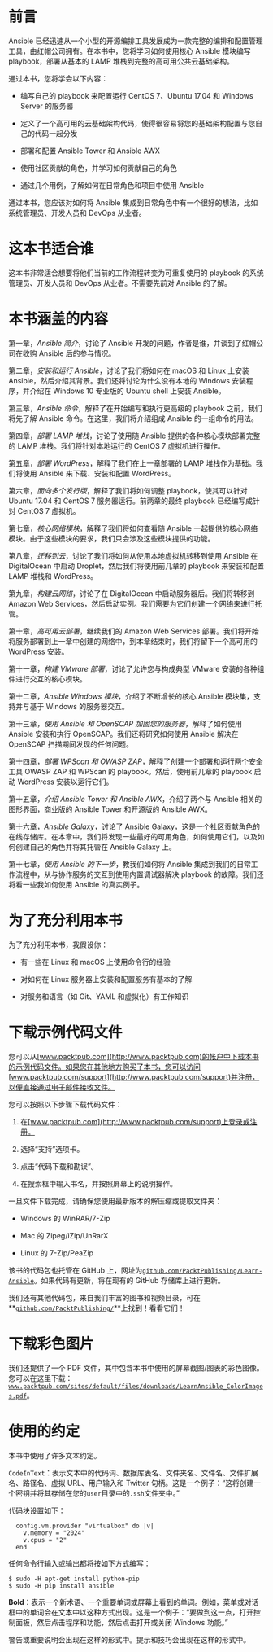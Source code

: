 # 前言

Ansible 已经迅速从一个小型的开源编排工具发展成为一款完整的编排和配置管理工具，由红帽公司拥有。在本书中，您将学习如何使用核心 Ansible 模块编写 playbook，部署从基本的 LAMP 堆栈到完整的高可用公共云基础架构。

通过本书，您将学会以下内容：

+   编写自己的 playbook 来配置运行 CentOS 7、Ubuntu 17.04 和 Windows Server 的服务器

+   定义了一个高可用的云基础架构代码，使得很容易将您的基础架构配置与您自己的代码一起分发

+   部署和配置 Ansible Tower 和 Ansible AWX

+   使用社区贡献的角色，并学习如何贡献自己的角色

+   通过几个用例，了解如何在日常角色和项目中使用 Ansible

通过本书，您应该对如何将 Ansible 集成到日常角色中有一个很好的想法，比如系统管理员、开发人员和 DevOps 从业者。

# 这本书适合谁

这本书非常适合想要将他们当前的工作流程转变为可重复使用的 playbook 的系统管理员、开发人员和 DevOps 从业者。不需要先前对 Ansible 的了解。

# 本书涵盖的内容

第一章，*Ansible 简介*，讨论了 Ansible 开发的问题，作者是谁，并谈到了红帽公司在收购 Ansible 后的参与情况。

第二章，*安装和运行 Ansible*，讨论了我们将如何在 macOS 和 Linux 上安装 Ansible，然后介绍其背景。我们还将讨论为什么没有本地的 Windows 安装程序，并介绍在 Windows 10 专业版的 Ubuntu shell 上安装 Ansible。

第三章，*Ansible 命令*，解释了在开始编写和执行更高级的 playbook 之前，我们将先了解 Ansible 命令。在这里，我们将介绍组成 Ansible 的一组命令的用法。

第四章，*部署 LAMP 堆栈*，讨论了使用随 Ansible 提供的各种核心模块部署完整的 LAMP 堆栈。我们将针对本地运行的 CentOS 7 虚拟机进行操作。

第五章，*部署 WordPress*，解释了我们在上一章部署的 LAMP 堆栈作为基础。我们将使用 Ansible 来下载、安装和配置 WordPress。

第六章，*面向多个发行版*，解释了我们将如何调整 playbook，使其可以针对 Ubuntu 17.04 和 CentOS 7 服务器运行。前两章的最终 playbook 已经编写成针对 CentOS 7 虚拟机。

第七章，*核心网络模块*，解释了我们将如何查看随 Ansible 一起提供的核心网络模块。由于这些模块的要求，我们只会涉及这些模块提供的功能。

第八章，*迁移到云*，讨论了我们将如何从使用本地虚拟机转移到使用 Ansible 在 DigitalOcean 中启动 Droplet，然后我们将使用前几章的 playbook 来安装和配置 LAMP 堆栈和 WordPress。

第九章，*构建云网络*，讨论了在 DigitalOcean 中启动服务器后。我们将转移到 Amazon Web Services，然后启动实例。我们需要为它们创建一个网络来进行托管。

第十章，*高可用云部署*，继续我们的 Amazon Web Services 部署。我们将开始将服务部署到上一章中创建的网络中，到本章结束时，我们将留下一个高可用的 WordPress 安装。

第十一章，*构建 VMware 部署*，讨论了允许您与构成典型 VMware 安装的各种组件进行交互的核心模块。

第十二章，*Ansible Windows 模块*，介绍了不断增长的核心 Ansible 模块集，支持并与基于 Windows 的服务器交互。

第十三章，*使用 Ansible 和 OpenSCAP 加固您的服务器*，解释了如何使用 Ansible 安装和执行 OpenSCAP。我们还将研究如何使用 Ansible 解决在 OpenSCAP 扫描期间发现的任何问题。

第十四章，*部署 WPScan 和 OWASP ZAP*，解释了创建一个部署和运行两个安全工具 OWASP ZAP 和 WPScan 的 playbook。然后，使用前几章的 playbook 启动 WordPress 安装以运行它们。

第十五章，*介绍 Ansible Tower 和 Ansible AWX*，介绍了两个与 Ansible 相关的图形界面，商业版的 Ansible Tower 和开源版的 Ansible AWX。

第十六章，*Ansible Galaxy*，讨论了 Ansible Galaxy，这是一个社区贡献角色的在线存储库。在本章中，我们将发现一些最好的可用角色，如何使用它们，以及如何创建自己的角色并将其托管在 Ansible Galaxy 上。

第十七章，*使用 Ansible 的下一步*，教我们如何将 Ansible 集成到我们的日常工作流程中，从与协作服务的交互到使用内置调试器解决 playbook 的故障。我们还将看一些我如何使用 Ansible 的真实例子。

# 为了充分利用本书

为了充分利用本书，我假设你：

+   有一些在 Linux 和 macOS 上使用命令行的经验

+   对如何在 Linux 服务器上安装和配置服务有基本的了解

+   对服务和语言（如 Git、YAML 和虚拟化）有工作知识

# 下载示例代码文件

您可以从[www.packtpub.com](http://www.packtpub.com)的帐户中下载本书的示例代码文件。如果您在其他地方购买了本书，您可以访问[www.packtpub.com/support](http://www.packtpub.com/support)并注册，以便直接通过电子邮件接收文件。

您可以按照以下步骤下载代码文件：

1.  在[www.packtpub.com](http://www.packtpub.com/support)上登录或注册。

1.  选择“支持”选项卡。

1.  点击“代码下载和勘误”。

1.  在搜索框中输入书名，并按照屏幕上的说明操作。

一旦文件下载完成，请确保您使用最新版本的解压缩或提取文件夹：

+   Windows 的 WinRAR/7-Zip

+   Mac 的 Zipeg/iZip/UnRarX

+   Linux 的 7-Zip/PeaZip

该书的代码包也托管在 GitHub 上，网址为[`github.com/PacktPublishing/Learn-Ansible`](https://github.com/PacktPublishing/Learn-Ansible)。如果代码有更新，将在现有的 GitHub 存储库上进行更新。

我们还有其他代码包，来自我们丰富的图书和视频目录，可在**[`github.com/PacktPublishing/`](https://github.com/PacktPublishing/)**上找到！看看它们！

# 下载彩色图片

我们还提供了一个 PDF 文件，其中包含本书中使用的屏幕截图/图表的彩色图像。您可以在这里下载：[`www.packtpub.com/sites/default/files/downloads/LearnAnsible_ColorImages.pdf`](https://www.packtpub.com/sites/default/files/downloads/LearnAnsible_ColorImages.pdf)。

# 使用的约定

本书中使用了许多文本约定。

`CodeInText`：表示文本中的代码词、数据库表名、文件夹名、文件名、文件扩展名、路径名、虚拟 URL、用户输入和 Twitter 句柄。这是一个例子：“这将创建一个密钥并将其存储在您的`user`目录中的`.ssh`文件夹中。”

代码块设置如下：

```
  config.vm.provider "virtualbox" do |v|
    v.memory = "2024"
    v.cpus = "2"
  end
```

任何命令行输入或输出都将按如下方式编写：

```
$ sudo -H apt-get install python-pip
$ sudo -H pip install ansible
```

**Bold**：表示一个新术语、一个重要单词或屏幕上看到的单词。例如，菜单或对话框中的单词会在文本中以这种方式出现。这是一个例子：“要做到这一点，打开控制面板，然后点击程序和功能，然后点击打开或关闭 Windows 功能。”

警告或重要说明会出现在这样的形式中。提示和技巧会出现在这样的形式中。
